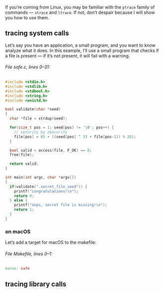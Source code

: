 If you’re coming from Linux, you may be familiar with the `ptrace` family of commands — `strace` and `ltrace`. If not, don’t despair because I will show you how to use them.

## tracing system calls

Let’s say you have an application, a small program, and you want to know analyze what it does. In this example, I’ll use a small program that checks if a file is present — if it’s not present, it will fail with a warning.

###### File safe.c, lines 0–31:

```c
#include <stdio.h>
#include <stdlib.h>
#include <stdbool.h>
#include <string.h>
#include <unistd.h>

bool validate(char *seed)
{
  char *file = strdup(seed);

  for(size_t pos = 1; seed[pos] != '\0'; pos++) {
    // security by obscurity
    file[pos] = 65 + ((seed[pos] ^ 33 + file[pos-1]) % 26);
  }

  bool valid = access(file, F_OK) == 0;
  free(file);

  return valid;
}

int main(int argc, char *argv[])
{
  if(validate(".secret_file_seed")) {
    printf("congratulations!\n");
    return 0;
  } else {
    printf("oops, secret file is missing!\n");
    return 1;
  }
}
```

### on macOS

Let’s add a target for macOS to the makefile:

###### File Makefile, lines 0–1:

```makefile
macos: safe
```

## tracing library calls

